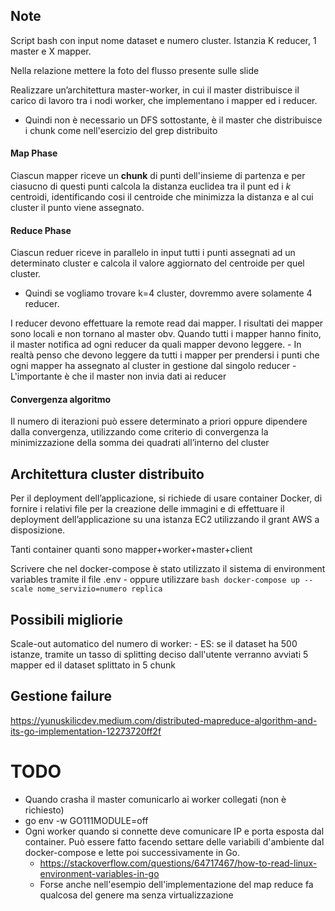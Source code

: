 ## Note
Script bash con input nome dataset e numero cluster. Istanzia K reducer, 1 master e X mapper.

Nella relazione mettere la foto del flusso presente sulle slide

Realizzare un’architettura master-worker, in cui il master distribuisce il carico di lavoro tra i nodi
worker, che implementano i mapper ed i reducer.
- Quindi non è necessario un DFS sottostante, è il master che distribuisce i chunk come nell'esercizio del grep distribuito
#### Map Phase
Ciascun mapper riceve un **chunk** di punti dell'insieme di partenza e per ciasucno di questi punti calcola la distanza euclidea tra il punt ed i *k* centroidi, identificando cosi il centroide che minimizza la distanza e al cui cluster il punto viene assegnato. 

#### Reduce Phase
Ciascun reduer riceve in parallelo in input tutti i punti assegnati ad un determinato cluster e calcola il valore aggiornato del centroide per quel cluster. 

- Quindi se vogliamo trovare k=4 cluster, dovremmo avere solamente 4 reducer. 

I reducer devono effettuare la remote read dai mapper. I risultati dei mapper sono locali e non tornano al master obv. 
Quando tutti i mapper hanno finito, il master notifica ad ogni reducer da quali mapper devono leggere. 
    - In realtà penso che devono leggere da tutti i mapper per prendersi i punti che ogni mapper ha assegnato al cluster in gestione dal singolo reducer
    - L'importante è che il master non invia dati ai reducer

#### Convergenza algoritmo
Il numero di iterazioni può essere determinato a priori oppure dipendere dalla convergenza, utilizzando come criterio di convergenza la minimizzazione della somma dei quadrati all’interno del cluster


## Architettura cluster distribuito
Per il deployment dell’applicazione, si richiede di usare container Docker, di fornire i relativi file per la creazione delle immagini e di effettuare il deployment dell’applicazione su una istanza EC2 utilizzando il grant AWS a disposizione.

Tanti container quanti sono mapper+worker+master+client

Scrivere che nel docker-compose è stato utilizzato il sistema di environment variables tramite il file .env
    - oppure utilizzare ```bash docker-compose up --scale nome_servizio=numero replica```

## Possibili migliorie
Scale-out automatico del numero di worker:
	- ES: se il dataset ha 500 istanze, tramite un tasso di splitting deciso dall'utente verranno avviati 5 mapper ed il dataset splittato in 5 chunk


## Gestione failure
https://yunuskilicdev.medium.com/distributed-mapreduce-algorithm-and-its-go-implementation-12273720ff2f


# TODO
- Quando crasha il master comunicarlo ai worker collegati (non è richiesto)
- go env -w GO111MODULE=off
- Ogni worker quando si connette deve comunicare IP e porta esposta dal container. Può essere fatto facendo settare delle variabili d'ambiente dal docker-compose e lette poi successivamente in Go.
	- https://stackoverflow.com/questions/64717467/how-to-read-linux-environment-variables-in-go
	- Forse anche nell'esempio dell'implementazione del map reduce fa qualcosa del genere ma senza virtualizzazione

